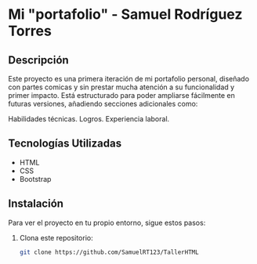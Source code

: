 # Mi "portafolio" - Samuel Rodríguez Torres

## Descripción
Este proyecto es una primera iteración de mi portafolio personal, diseñado con partes comicas y sin prestar mucha atención a su funcionalidad y primer impacto. Está estructurado para poder ampliarse fácilmente en futuras versiones, añadiendo secciones adicionales como:

Habilidades técnicas. 
Logros. 
Experiencia laboral. 
## Tecnologías Utilizadas
- HTML
- CSS
- Bootstrap

## Instalación
Para ver el proyecto en tu propio entorno, sigue estos pasos:

1. Clona este repositorio:
   ```bash
   git clone https://github.com/SamuelRT123/TallerHTML
